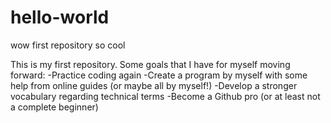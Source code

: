 # hello-world
wow first repository so cool

This is my first repository. Some goals that I have for myself moving forward:
-Practice coding again
-Create a program by myself with some help from online guides (or maybe all by myself!)
-Develop a stronger vocabulary regarding technical terms
-Become a Github pro (or at least not a complete beginner)

